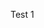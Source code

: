 <p>Test 1</p>
<script src="/assets/mermaid.min.js"></script>
<script>mermaid.initialize({startOnLoad:true});</script>
